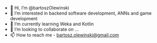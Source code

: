 - 👋 Hi, I’m @bartoszOlewinski
- 👀 I’m interested in backend software development, ANNs and game development
- 🌱 I’m currently learning Weka and Kotlin
- 💞️ I’m looking to collaborate on ...
- 📫 How to reach me - bartosz.olewinski@gmail.com

<!---
bartoszOlewinski/bartoszOlewinski is a ✨ special ✨ repository because its `README.md` (this file) appears on your GitHub profile.
You can click the Preview link to take a look at your changes.
--->
